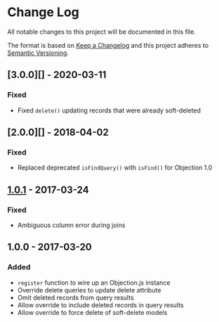 # Change Log

All notable changes to this project will be documented in this file.

The format is based on [Keep a Changelog](http://keepachangelog.com/)
and this project adheres to [Semantic Versioning](http://semver.org/).

## [3.0.0][] - 2020-03-11
### Fixed
- Fixed `delete()` updating records that were already soft-deleted

## [2.0.0][] - 2018-04-02
### Fixed
- Replaced deprecated `isFindQuery()` with `isFind()` for Objection 1.0

## [1.0.1][] - 2017-03-24
### Fixed
- Ambiguous column error during joins

## 1.0.0 - 2017-03-20
### Added
- `register` function to wire up an Objection.js instance
- Override delete queries to update delete attribute
- Omit deleted records from query results
- Allow override to include deleted records in query results
- Allow override to force delete of soft-delete models

[Unreleased]: https://github.com/ackerdev/objection-softdelete/compare/v1.0.1...HEAD
[1.0.1]: https://github.com/ackerdev/objection-softdelete/compare/v1.0.0...v1.0.1

